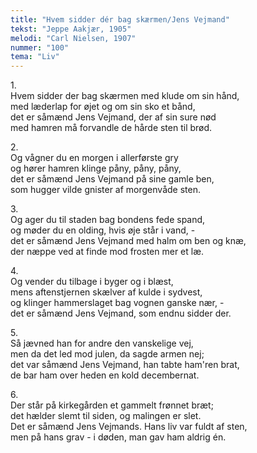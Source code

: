 ```yaml
---
title: "Hvem sidder dér bag skærmen/Jens Vejmand"
tekst: "Jeppe Aakjær, 1905"
melodi: "Carl Nielsen, 1907"
nummer: "100"
tema: "Liv"
---
```

1\.\
Hvem sidder der bag skærmen med klude om sin hånd,<br>
med læderlap for øjet og om sin sko et bånd,<br>
det er såmænd Jens Vejmand, der af sin sure nød<br>
med hamren må forvandle de hårde sten til brød.<br>

2\.\
Og vågner du en morgen i allerførste gry<br>
og hører hamren klinge påny, påny, påny,<br>
det er såmænd Jens Vejmand på sine gamle ben,<br>
som hugger vilde gnister af morgenvåde sten.<br>

3\.\
Og ager du til staden bag bondens fede spand,<br>
og møder du en olding, hvis øje står i vand, -<br>
det er såmænd Jens Vejmand med halm om ben og knæ,<br>
der næppe ved at finde mod frosten mer et læ.<br>

4\.\
Og vender du tilbage i byger og i blæst,<br>
mens aftenstjernen skælver af kulde i sydvest,<br>
og klinger hammerslaget bag vognen ganske nær, -<br>
det er såmænd Jens Vejmand, som endnu sidder der.<br>

5\.\
Så jævned han for andre den vanskelige vej,<br>
men da det led mod julen, da sagde armen nej;<br>
det var såmænd Jens Vejmand, han tabte ham'ren brat,<br>
de bar ham over heden en kold decembernat.<br>

6\.\
Der står på kirkegården et gammelt frønnet bræt;<br>
det hælder slemt til siden, og malingen er slet.<br>
Det er såmænd Jens Vejmands. Hans liv var fuldt af sten,<br>
men på hans grav - i døden, man gav ham aldrig én.<br>
